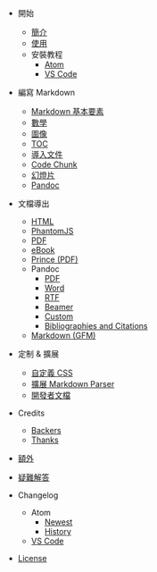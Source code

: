 - 開始
  - [簡介](zh-tw/)
  - [使用](zh-tw/usages.md)  
  - 安裝教程
    - [Atom](zh-tw/installation.md)
    - [VS Code](zh-tw/vscode-installation.md)

- 編寫 Markdown
  - [Markdown 基本要素](zh-tw/markdown-basics.md)
  - [數學](zh-tw/math.md)
  - [圖像](zh-tw/graphs.md)  
  - [TOC](zh-tw/toc.md)
  - [導入文件](zh-tw/file-imports.md)
  - [Code Chunk](zh-tw/code-chunk.md)  
  - [幻燈片](zh-tw/presentation.md)  
  - [Pandoc](zh-tw/pandoc.md)  

- 文檔導出
  - [HTML](zh-tw/html.md)  
  - [PhantomJS](zh-tw/phantomjs.md)  
  - [PDF](zh-tw/pdf.md)  
  - [eBook](zh-tw/ebook.md)
  - [Prince (PDF)](zh-tw/prince.md)  
  - Pandoc
    - [PDF](zh-tw/pandoc-pdf.md)  
    - [Word](zh-tw/pandoc-word.md)
    - [RTF](zh-tw/pandoc-rtf.md)
    - [Beamer](zh-tw/pandoc-beamer.md)  
    - [Custom](zh-tw/pandoc-custom.md)
    - [Bibliographies and Citations](zh-tw/pandoc-bibliographies-and-citations.md)
  - [Markdown (GFM)](zh-tw/markdown.md)

- 定制 & 擴展
  - [自定義 CSS](zh-tw/customize-css.md)  
  - [擴展 Markdown Parser](zh-tw/extend-parser.md)
  - [開發者文檔](developer.md)  

- Credits
  - [Backers](backers.md)
  - [Thanks](thanks.md)  

- [額外](zh-tw/extra.md)

- [疑難解答](zh-tw/faq.md)

- Changelog  
  - Atom
    - [Newest](newest.md)  
    - [History](history.md)
  - [VS Code](https://github.com/shd101wyy/vscode-markdown-preview-enhanced/releases)

- [License](LICENSE.md)